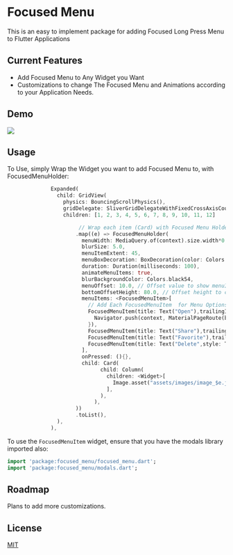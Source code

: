 # Focused Menu

This is an easy to implement package for adding Focused Long Press Menu to Flutter Applications

## Current Features

* Add Focused Menu to Any Widget you Want
* Customizations to change The Focused Menu and Animations according to your Application Needs.

## Demo
![](https://github.com/retroportalstudio/focused_menu/blob/master/focused_menu.gif)

## Usage
To Use, simply Wrap the Widget you want to add Focused Menu to, with FocusedMenuHolder:
```dart
              Expanded(
                child: GridView(
                  physics: BouncingScrollPhysics(),
                  gridDelegate: SliverGridDelegateWithFixedCrossAxisCount(crossAxisCount: 2),
                  children: [1, 2, 3, 4, 5, 6, 7, 8, 9, 10, 11, 12]

                       // Wrap each item (Card) with Focused Menu Holder
                      .map((e) => FocusedMenuHolder(
                        menuWidth: MediaQuery.of(context).size.width*0.50,
                        blurSize: 5.0,
                        menuItemExtent: 45,
                        menuBoxDecoration: BoxDecoration(color: Colors.grey,borderRadius: BorderRadius.all(Radius.circular(15.0))),
                        duration: Duration(milliseconds: 100),
                        animateMenuItems: true,
                        blurBackgroundColor: Colors.black54,
                        menuOffset: 10.0, // Offset value to show menuItem from the selected item
                        bottomOffsetHeight: 80.0, // Offset height to consider, for showing the menu item ( for example bottom navigation bar), so that the popup menu will be shown on top of selected item.
                        menuItems: <FocusedMenuItem>[
                          // Add Each FocusedMenuItem  for Menu Options
                          FocusedMenuItem(title: Text("Open"),trailingIcon: Icon(Icons.open_in_new) ,onPressed: (){
                            Navigator.push(context, MaterialPageRoute(builder: (context)=>ScreenTwo()));
                          }),
                          FocusedMenuItem(title: Text("Share"),trailingIcon: Icon(Icons.share) ,onPressed: (){}),
                          FocusedMenuItem(title: Text("Favorite"),trailingIcon: Icon(Icons.favorite_border) ,onPressed: (){}),
                          FocusedMenuItem(title: Text("Delete",style: TextStyle(color: Colors.redAccent),),trailingIcon: Icon(Icons.delete,color: Colors.redAccent,) ,onPressed: (){}),
                        ],
                        onPressed: (){},
                        child: Card(
                              child: Column(
                                children: <Widget>[
                                  Image.asset("assets/images/image_$e.jpg"),
                                ],
                              ),
                            ),
                      ))
                      .toList(),
                ),
              ),
```
To use the `FocusedMenuItem` widget, ensure that you have the modals library imported also:
```dart
import 'package:focused_menu/focused_menu.dart';
import 'package:focused_menu/modals.dart';
```
## Roadmap
Plans to add more customizations.

## License
[MIT](https://choosealicense.com/licenses/mit/)

